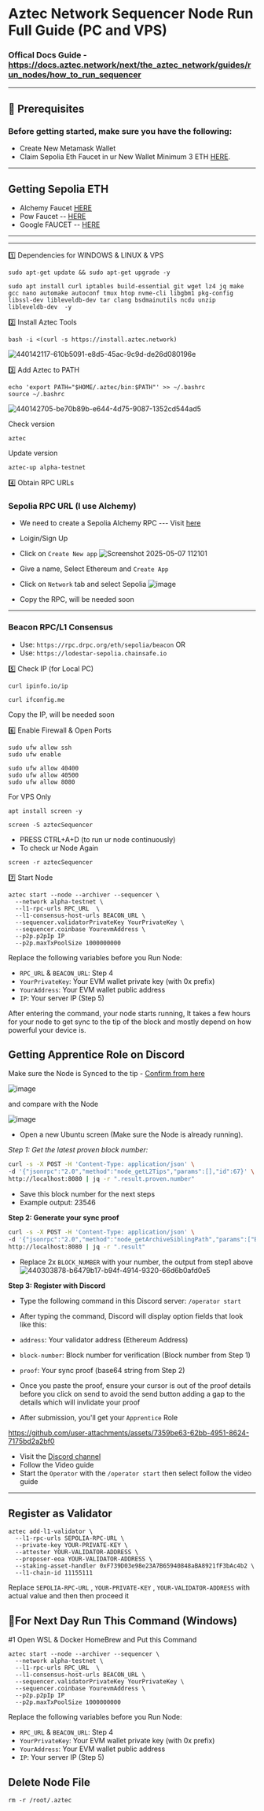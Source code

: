 # Aztec Network Sequencer Node Run Full Guide (PC and VPS)

### Offical Docs Guide - https://docs.aztec.network/next/the_aztec_network/guides/run_nodes/how_to_run_sequencer

----

## 🧰 Prerequisites
### Before getting started, make sure you have the following:
	
 * Create New Metamask Wallet
 * Claim Sepolia Eth Faucet in ur New Wallet Minimum 3 ETH [HERE](https://tinyurl.com/3srrcx95).

-------------
## Getting Sepolia ETH 
* Alchemy Faucet [HERE](https://www.alchemy.com/faucets/ethereum-sepolia)
* Pow Faucet -- [HERE](https://sepolia-faucet.pk910.de/)
* Google FAUCET -- [HERE](https://cloud.google.com/application/web3/faucet/ethereum/sepolia)
------------

---

1️⃣ Dependencies for WINDOWS & LINUX & VPS
```
sudo apt-get update && sudo apt-get upgrade -y
```
```
sudo apt install curl iptables build-essential git wget lz4 jq make gcc nano automake autoconf tmux htop nvme-cli libgbm1 pkg-config libssl-dev libleveldb-dev tar clang bsdmainutils ncdu unzip libleveldb-dev  -y
```

2️⃣ Install Aztec Tools
```
bash -i <(curl -s https://install.aztec.network)
```
![440142117-610b5091-e8d5-45ac-9c9d-de26d080196e](https://github.com/user-attachments/assets/172299e5-9562-498e-a3af-420618cc6886)

3️⃣ Add Aztec to PATH
```
echo 'export PATH="$HOME/.aztec/bin:$PATH"' >> ~/.bashrc
source ~/.bashrc
```
![440142705-be70b89b-e644-4d75-9087-1352cd544ad5](https://github.com/user-attachments/assets/fd5b6f95-e248-49cd-a188-0d573136e667)

Check version 
```
aztec
```

Update version 
```
aztec-up alpha-testnet
```

4️⃣ Obtain RPC URLs

### Sepolia RPC URL (I use Alchemy)
* We need to create a Sepolia Alchemy RPC  --- Visit [here](https://dashboard.alchemy.com/)
* Loigin/Sign Up
* Click on `Create New app`
![Screenshot 2025-05-07 112101](https://github.com/user-attachments/assets/985af9c3-35cb-4eb9-afba-b32f6b886315)

* Give a name, Select Ethereum and `Create App`
* Click on `Network` tab and select Sepolia
![image](https://github.com/user-attachments/assets/c2eee62c-ec39-450c-aed8-e2a2eb5deee0)
* Copy the RPC, will be needed soon

-----
### Beacon RPC/L1 Consensus   

* Use:   `https://rpc.drpc.org/eth/sepolia/beacon`
 OR
* Use:    `https://lodestar-sepolia.chainsafe.io`

5️⃣ Check IP (for Local PC)
```
curl ipinfo.io/ip
```
```
curl ifconfig.me
```
Copy the IP, will be needed soon

6️⃣ Enable Firewall & Open Ports
```
sudo ufw allow ssh
sudo ufw enable

sudo ufw allow 40400
sudo ufw allow 40500
sudo ufw allow 8080
```

For VPS Only
```
apt install screen -y
```
```
screen -S aztecSequencer
```
- PRESS CTRL+A+D (to run ur node continuously)
- To check ur Node Again
```
screen -r aztecSequencer
```

7️⃣ Start Node
```
aztec start --node --archiver --sequencer \
  --network alpha-testnet \
  --l1-rpc-urls RPC_URL  \
  --l1-consensus-host-urls BEACON_URL \
  --sequencer.validatorPrivateKey YourPrivateKey \
  --sequencer.coinbase YourevmAddress \
  --p2p.p2pIp IP
  --p2p.maxTxPoolSize 1000000000
```

Replace the following variables before you Run Node:
* `RPC_URL` & `BEACON_URL`: Step 4
* `YourPrivateKey`: Your EVM wallet private key (with 0x prefix)
* `YourAddress`: Your EVM wallet public address
* `IP`: Your server IP (Step 5)

After entering the command, your node starts running, It takes a few hours for your node to get sync to the tip of the block and mostly depend on how powerful your device is.

##  Getting Apprentice Role on Discord

Make sure the Node is Synced to the tip - [Confirm from here](https://aztecscan.xyz/)

![image](https://github.com/user-attachments/assets/cea509d2-d0fe-4345-a32b-a9d18da4a3cb)

and compare with the Node

![image](https://github.com/user-attachments/assets/19b73911-3855-4795-baa8-8a2bf643e463)


+ Open a new Ubuntu screen (Make sure the Node is already running).

*Step 1: Get the latest proven block number:*
```bash
curl -s -X POST -H 'Content-Type: application/json' \
-d '{"jsonrpc":"2.0","method":"node_getL2Tips","params":[],"id":67}' \
http://localhost:8080 | jq -r ".result.proven.number"
```
* Save this block number for the next steps
* Example output: 23546

**Step 2: Generate your sync proof**
```bash
curl -s -X POST -H 'Content-Type: application/json' \
-d '{"jsonrpc":"2.0","method":"node_getArchiveSiblingPath","params":["BLOCK_NUMBER","BLOCK_NUMBER"],"id":67}' \
http://localhost:8080 | jq -r ".result"
```
* Replace 2x `BLOCK_NUMBER` with your number, the output from step1 above
![440303878-b6479b17-b94f-4914-9320-66d6b0afd0e5](https://github.com/user-attachments/assets/0d4e2512-1557-42a6-8ec7-1423bb744c78)

**Step 3: Register with Discord**
* Type the following command in this Discord server: `/operator start`
* After typing the command, Discord will display option fields that look like this:
* `address`:            Your validator address (Ethereum Address)
* `block-number`:      Block number for verification (Block number from Step 1)
* `proof`:             Your sync proof (base64 string from Step 2)

* Once you paste the proof, ensure your cursor is out of the proof details before you click on send to avoid the send button adding a gap to the details which will invlidate your proof

* After submission, you'll get your `Apprentice` Role


https://github.com/user-attachments/assets/7359be63-62bb-4951-8624-7175bd2a2bf0

  * Visit the [Discord channel](https://discord.com/channels/1144692727120937080/1367196595866828982)
  * Follow the Video guide
  * Start the `Operator` with the `/operator start` then select follow the video guide

--------

## Register as Validator
```
aztec add-l1-validator \
  --l1-rpc-urls SEPOLIA-RPC-URL \
  --private-key YOUR-PRIVATE-KEY \
  --attester YOUR-VALIDATOR-ADDRESS \
  --proposer-eoa YOUR-VALIDATOR-ADDRESS \
  --staking-asset-handler 0xF739D03e98e23A7B65940848aBA8921fF3bAc4b2 \
  --l1-chain-id 11155111
```
Replace `SEPOLIA-RPC-URL` , `YOUR-PRIVATE-KEY` , `YOUR-VALIDATOR-ADDRESS` with actual value and then then proceed it

## 🔶For Next Day Run This Command (Windows)

#1 Open WSL & Docker HomeBrew and Put this Command 
```
aztec start --node --archiver --sequencer \
  --network alpha-testnet \
  --l1-rpc-urls RPC_URL  \
  --l1-consensus-host-urls BEACON_URL \
  --sequencer.validatorPrivateKey YourPrivateKey \
  --sequencer.coinbase YourevmAddress \
  --p2p.p2pIp IP
  --p2p.maxTxPoolSize 1000000000
```

Replace the following variables before you Run Node:
* `RPC_URL` & `BEACON_URL`: Step 4
* `YourPrivateKey`: Your EVM wallet private key (with 0x prefix)
* `YourAddress`: Your EVM wallet public address
* `IP`: Your server IP (Step 5)

## Delete Node File
```
rm -r /root/.aztec
```
